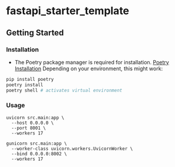 # fastapi_starter_template

## Getting Started

### Installation

- The Poetry package manager is required for
  installation. [Poetry Installation](https://python-poetry.org/docs/#installation)
  Depending on your environment, this might work:

```bash
pip install poetry
poetry install
poetry shell # activates virtual environment
```

### Usage

```shell
uvicorn src.main:app \
  --host 0.0.0.0 \
  --port 8001 \
  --workers 17
```

```shell
gunicorn src.main:app \
  --worker-class uvicorn.workers.UvicornWorker \
  --bind 0.0.0.0:8002 \
  --workers 17
```
